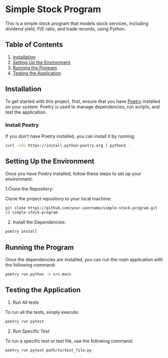 # Simple Stock Program

This is a simple stock program that models stock services, including dividend yield, P/E ratio, and trade records, using Python.

## Table of Contents
1. [Installation](#installation)
2. [Setting Up the Environment](#setting-up-the-environment)
3. [Running the Program](#running-the-program)
4. [Testing the Application](#testing-the-application)

## Installation

To get started with this project, first, ensure that you have [Poetry](https://python-poetry.org/) installed on your system. Poetry is used to manage dependencies, run scripts, and test the application.

### Install Poetry

If you don’t have Poetry installed, you can install it by running:

```bash
curl -sSL https://install.python-poetry.org | python3 -
```

## Setting Up the Environment
Once you have Poetry installed, follow these steps to set up your environment:

1.Clone the Repository:

Clone the project repository to your local machine:

```bash
git clone https://github.com/your-username/simple-stock-program.git
cd simple-stock-program
```
2. Install the Dependencies:

```bash
poetry install
```

## Running the Program

Once the dependencies are installed, you can run the main application with the following command:

```bash
poetry run python -m src.main
```

## Testing the Application

1. Run All tests

To run all the tests, simply execute:
```bash
poetry run pytest
```

2. Run Specific Test

To run a specific test or test file, use the following command:
```bash
poetry run pytest path/to/test_file.py 
```





